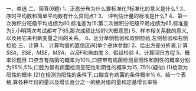 一、单选
 二、简答(6题)
 1、正态分布为什么要标准化?标准化的意义是什么?
 2、序时平均数和简单平均数有什么异同点?
 3、 评判估计量的标准是什么?
 4、第一次微积分班级平均成绩为80,标准差为15:第二次微积分班级平局成绩为65,标准差为5,小明两次考试都考了85,那次成绩比较好(大概意思)
 5、样本相关系数的意义,以及用它来判断变量之间的关系。
 6、区分单侧检验和双侧检验,左侧检验和右侧检验
 三、计算
 1、 计算均值的置信区间(单个总体参数)
 2、给出方差分析表,计算$SSA， SSE， MSE， MSA，以及F$和自由度
 3、假设检验
 4、计算回归方程
 5、概率论题目
 口腔含有病菌的概率为10%,口腔带有病菌检测呈阳性和阴性的概率分别为95%,5%;口腔为带有病菌检测呈阳性和阴性的概率为15, 75%(疑似)
 (1)检测为阳性的概率
 (2)在检测为阳性的条件下,口腔含有病菌的条件概率%
 6、给一个表格,算各种年份的量以及增长百分之一的绝对值的量和定基增长率等
 ​

 